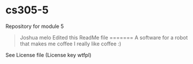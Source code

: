# cs305-5

Repository for module 5


> Joshua melo Edited this ReadMe file
=======
A software for a robot that makes me coffee I really like coffee :)



See License file (License key wtfpl)
